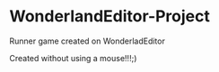 # WonderlandEditor-Project
Runner game created on WonderladEditor

Created without using а mouse!!!;)
